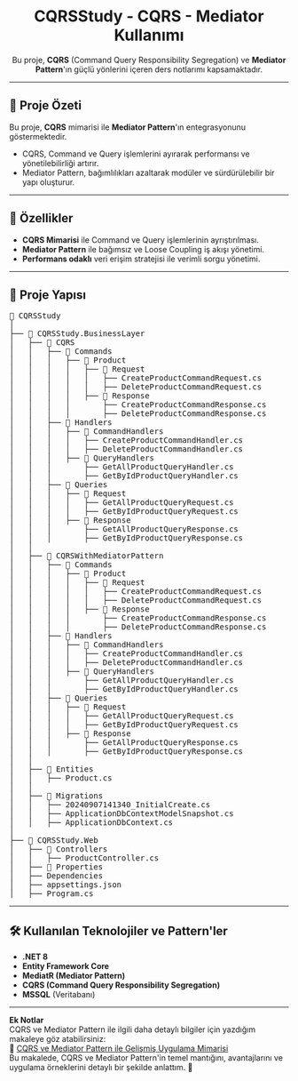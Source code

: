 <h1 align="center">CQRSStudy - CQRS - Mediator Kullanımı</h1>

<p align="center"> 
  Bu proje, <strong>CQRS</strong> (Command Query Responsibility Segregation) ve <strong>Mediator Pattern</strong>'ın 
  güçlü yönlerini içeren ders notlarımı kapsamaktadır.
</p>

---

<h2>🚀 Proje Özeti</h2>

<p>Bu proje, <strong>CQRS</strong> mimarisi ile <strong>Mediator Pattern</strong>'ın entegrasyonunu göstermektedir.</p>
<ul>
  <li>CQRS, Command ve Query işlemlerini ayırarak performansı ve yönetilebilirliği artırır.</li>
  <li>Mediator Pattern, bağımlılıkları azaltarak modüler ve sürdürülebilir bir yapı oluşturur.</li>
</ul>

---

<h2>📌 Özellikler</h2>

<ul> 
  <li><strong>CQRS Mimarisi</strong> ile Command ve Query işlemlerinin ayrıştırılması.</li>
  <li><strong>Mediator Pattern</strong> ile bağımsız ve Loose Coupling iş akışı yönetimi.</li> 
  <li><strong>Performans odaklı</strong> veri erişim stratejisi ile verimli sorgu yönetimi.</li> 
</ul>

---

<h2>📂 Proje Yapısı</h2>

<pre>
📁 CQRSStudy
│
├── 📁 CQRSStudy.BusinessLayer
│   ├── 📁 CQRS
│   │   ├── 📁 Commands
│   │   │   ├── 📁 Product
│   │   │   │   ├── 📁 Request
│   │   │   │   │   ├── CreateProductCommandRequest.cs
│   │   │   │   │   ├── DeleteProductCommandRequest.cs
│   │   │   │   ├── 📁 Response
│   │   │   │       ├── CreateProductCommandResponse.cs
│   │   │   │       ├── DeleteProductCommandResponse.cs
│   │   ├── 📁 Handlers
│   │   │   ├── 📁 CommandHandlers
│   │   │   │   ├── CreateProductCommandHandler.cs
│   │   │   │   ├── DeleteProductCommandHandler.cs
│   │   │   ├── 📁 QueryHandlers
│   │   │       ├── GetAllProductQueryHandler.cs
│   │   │       ├── GetByIdProductQueryHandler.cs
│   │   ├── 📁 Queries
│   │   │   ├── 📁 Request
│   │   │   │   ├── GetAllProductQueryRequest.cs
│   │   │   │   ├── GetByIdProductQueryRequest.cs
│   │   │   ├── 📁 Response
│   │   │       ├── GetAllProductQueryResponse.cs
│   │   │       ├── GetByIdProductQueryResponse.cs
│   │
│   ├── 📁 CQRSWithMediatorPattern
│   │   ├── 📁 Commands
│   │   │   ├── 📁 Product
│   │   │   │   ├── 📁 Request
│   │   │   │   │   ├── CreateProductCommandRequest.cs
│   │   │   │   │   ├── DeleteProductCommandRequest.cs
│   │   │   │   ├── 📁 Response
│   │   │   │       ├── CreateProductCommandResponse.cs
│   │   │   │       ├── DeleteProductCommandResponse.cs
│   │   ├── 📁 Handlers
│   │   │   ├── 📁 CommandHandlers
│   │   │   │   ├── CreateProductCommandHandler.cs
│   │   │   │   ├── DeleteProductCommandHandler.cs
│   │   │   ├── 📁 QueryHandlers
│   │   │       ├── GetAllProductQueryHandler.cs
│   │   │       ├── GetByIdProductQueryHandler.cs
│   │   ├── 📁 Queries
│   │   │   ├── 📁 Request
│   │   │   │   ├── GetAllProductQueryRequest.cs
│   │   │   │   ├── GetByIdProductQueryRequest.cs
│   │   │   ├── 📁 Response
│   │   │       ├── GetAllProductQueryResponse.cs
│   │   │       ├── GetByIdProductQueryResponse.cs
│   │
│   ├── 📁 Entities
│   │   ├── Product.cs
│   │
│   ├── 📁 Migrations
│   │   ├── 20240907141340_InitialCreate.cs
│   │   ├── ApplicationDbContextModelSnapshot.cs
│   │   ├── ApplicationDbContext.cs
│
├── 📁 CQRSStudy.Web
│   ├── 📁 Controllers
│   │   ├── ProductController.cs
│   ├── 📁 Properties
│   ├── Dependencies
│   ├── appsettings.json
│   ├── Program.cs
</pre>

---

<h2>🛠️ Kullanılan Teknolojiler ve Pattern'ler</h2>

<ul> 
  <li><strong>.NET 8</strong></li> 
  <li><strong>Entity Framework Core</strong></li> 
  <li><strong>MediatR (Mediator Pattern)</strong></li> 
  <li><strong>CQRS (Command Query Responsibility Segregation)</strong></li> 
  <li><strong>MSSQL</strong> (Veritabanı)</li> 
</ul>

---

<p> 
  <strong>Ek Notlar</strong>  <br>
  CQRS ve Mediator Pattern ile ilgili daha detaylı bilgiler için yazdığım makaleye göz atabilirsiniz: <br>
  📖 <a href="https://medium.com/@firatkayapunar/cqrs-ve-mediator-pattern-i%CC%87le-geli%C5%9Fmi%C5%9F-uygulama-mimarisi-b897fe397ff6" target="_blank">
CQRS ve Mediator Pattern ile Gelişmiş Uygulama Mimarisi
</a>
  <br>
  Bu makalede, CQRS ve Mediator Pattern'in temel mantığını, avantajlarını ve uygulama örneklerini detaylı bir şekilde anlattım. 🚀
</p>
